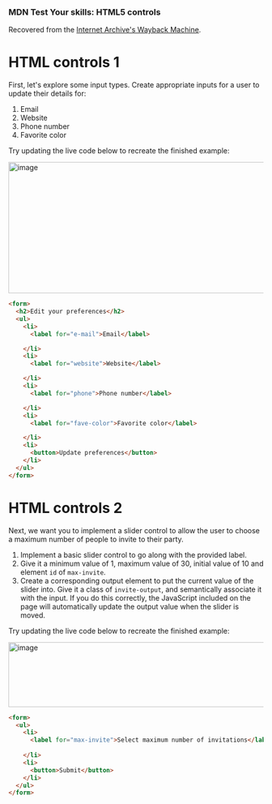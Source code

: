 ### MDN Test Your skills: HTML5 controls
Recovered from the [Internet Archive's Wayback Machine](https://web.archive.org/web/20250302135053/https://developer.mozilla.org/en-US/docs/Learn_web_development/Extensions/Forms/Test_your_skills:_HTML5_controls).

# HTML controls 1
First, let's explore some input types. Create appropriate inputs for a user to update their details for:

1. Email
2. Website
3. Phone number
4. Favorite color

Try updating the live code below to recreate the finished example:

<img width="794" height="259" alt="image" src="https://github.com/user-attachments/assets/64ee9796-8d1b-49d0-a2a6-018f3764a310" />

```html
<form>
  <h2>Edit your preferences</h2>
  <ul>
    <li>
      <label for="e-mail">Email</label>

    </li>
    <li>
      <label for="website">Website</label>

    </li>
    <li>
      <label for="phone">Phone number</label>

    </li>
    <li>
      <label for="fave-color">Favorite color</label>

    </li>
    <li>
      <button>Update preferences</button>
    </li>
  </ul>
</form>    
```

# HTML controls 2
Next, we want you to implement a slider control to allow the user to choose a maximum number of people to invite to their party.

1. Implement a basic slider control to go along with the provided label.
2. Give it a minimum value of 1, maximum value of 30, initial value of 10 and element `id` of `max-invite`.
3. Create a corresponding output element to put the current value of the slider into. Give it a class of `invite-output`, and semantically associate it with the input. If you do this correctly, the JavaScript included on the page will automatically update the output value when the slider is moved.

Try updating the live code below to recreate the finished example:

<img width="796" height="128" alt="image" src="https://github.com/user-attachments/assets/9633787e-6364-4117-9a0a-55d4040849e0" />

```html
<form>
  <ul>
    <li>
      <label for="max-invite">Select maximum number of invitations</label>
      
    </li>
    <li>
      <button>Submit</button>
    </li>
  </ul>
</form>
```
